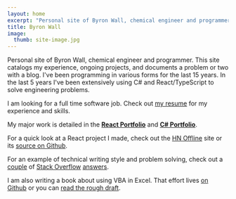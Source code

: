 ```yaml
---
layout: home
excerpt: "Personal site of Byron Wall, chemical engineer and programmer."
title: Byron Wall
image:
  thumb: site-image.jpg
---
```


Personal site of Byron Wall, chemical engineer and programmer. This site catalogs my experience, ongoing projects, and documents a problem or two with a blog. I've been programming in various forms for the last 15 years. In the last 5 years I've been extensively using C# and React/TypeScript to solve engineering problems.

I am looking for a full time software job. Check out [my resume](/assets/resume_byron_wall.pdf) for my experience and skills.

My major work is detailed in the [**React Portfolio**](/project/react-portfolio/) and [**C# Portfolio**](/project/c-sharp/).

For a quick look at a React project I made, check out the [HN Offline](https://hn.byroni.us) site or its [source on Github](https://github.com/byronwall/hn-client).

For an example of technical writing style and problem solving, check out a [couple](http://stackoverflow.com/questions/30547953/split-rows-that-have-multiline-text-and-single-line-text) of [Stack Overflow](http://stackoverflow.com/questions/30805665/how-to-create-a-dynamic-table-in-excel/30808646#30808646) [answers](http://stackoverflow.com/questions/30764752/change-value-in-adjacent-cell-via-click-vba-right/30766351#30766351).

I am also writing a book about using VBA in Excel. That effort lives [on Github](https://github.com/byronwall/excel-vba-book) or you can [read the rough draft](https://github.com/byronwall/excel-vba-book/raw/master/builds/book.pdf).
